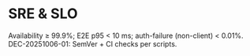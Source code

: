 # SRE & SLO
Availability ≥ 99.9%; E2E p95 < 10 ms; auth-failure (non-client) < 0.01%.
DEC-20251006-01: SemVer + CI checks per scripts.
